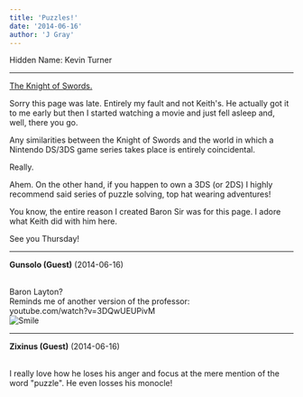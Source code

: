 ```yaml
---
title: 'Puzzles!'
date: '2014-06-16'
author: 'J Gray'
---
```


<p>Hidden Name: Kevin Turner</p><hr><p><a href="/comics/146/" target="_blank">The Knight of Swords.</a></p><p>Sorry this page was late. Entirely my fault and not Keith's. He actually got it to me early but then I started watching a movie and just fell asleep and, well, there you go.</p><p>Any similarities between the Knight of Swords and the world in which a Nintendo DS/3DS game series takes place is entirely coincidental.</p><p>Really.</p><p>Ahem. On the other hand, if you happen to own a 3DS (or 2DS) I highly recommend said series of puzzle solving, top hat wearing adventures!</p><p>You know, the entire reason I created Baron Sir was for this page. I adore what Keith did with him here.</p><p>See you Thursday!</p>

---
**Gunsolo (Guest)** (2014-06-16)

<br> Baron Layton?<br>Reminds me of another version of the professor: <br>youtube.com/watch?v=3DQwUEUPivM<br><img src="/smilies/smile.gif" alt="Smile" border="0"><br>

---
**Zixinus (Guest)** (2014-06-16)

<br> I really love how he loses his anger and focus at the mere mention of the word "puzzle". He even losses his monocle!<br>

